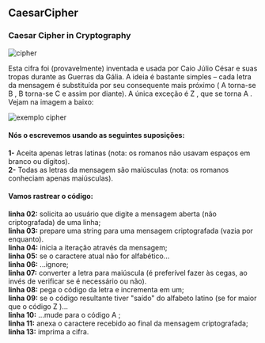 ## CaesarCipher

<h3>Caesar Cipher in Cryptography</h3>
<img src="https://play-lh.googleusercontent.com/4HWP0WU1N91Uav9dB-iljHvuEu2FHUA6uWRCm6T2fh7peSEiWONlwEHL9YlET3nfxYDP" alt="cipher">

<p>
Esta cifra foi (provavelmente) inventada e usada por Caio Júlio César e suas tropas durante as Guerras da Gália. A ideia é bastante simples – cada letra da mensagem é substituída por seu consequente mais próximo ( A torna-se B , B torna-se C e assim por diante). A única exceção é Z , que se torna A .
Vejam na imagem a baixo:
</p>
<img src="https://media.geeksforgeeks.org/wp-content/uploads/ceaserCipher.png" alt="exemplo cipher">
<h4>
Nós o escrevemos usando as seguintes suposições:
</h4>

**1-** Aceita apenas letras latinas (nota: os romanos não usavam espaços em branco ou dígitos).<br>
**2-** Todas as letras da mensagem são maiúsculas (nota: os romanos conheciam apenas maiúsculas).<br>
<h4>Vamos rastrear o código:</h4>

**linha 02:** solicita ao usuário que digite a mensagem aberta (não criptografada) de uma linha;<br>
**linha 03:** prepare uma string para uma mensagem criptografada (vazia por enquanto).<br>
**linha 04:** inicia a iteração através da mensagem;<br>
**linha 05:** se o caractere atual não for alfabético...<br>
**linha 06:** ...ignore;<br>
**linha 07:** converter a letra para maiúscula (é preferível fazer às cegas, ao invés de verificar se é necessário ou não).<br>
**linha 08:** pega o código da letra e incrementa em um;<br>
**linha 09:** se o código resultante tiver "saído" do alfabeto latino (se for maior que o código Z )...<br>
**linha 10:** ...mude para o código A ;<br>
**linha 11:** anexa o caractere recebido ao final da mensagem criptografada;<br>
**linha 13:** imprima a cifra.<br>